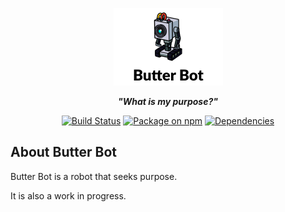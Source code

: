 <p align="center">
  <img src="https://github.com/roydejong/butter-bot/raw/master/etc/Butter_Robot+text.sm.png" alt="Butter Bot" width="175">
</p>
<p align="center">
 <strong><em>"What is my purpose?"</em></strong>
</p>
<p align="center">
 <a href="https://travis-ci.org/roydejong/butter-bot"><img src="https://img.shields.io/travis/roydejong/butter-bot.svg" alt="Build Status"></a>
 <a href="https://www.npmjs.com/package/butter-bot"><img src="https://img.shields.io/npm/v/butter-bot.svg" alt="Package on npm"></a>
 <a href="https://david-dm.org/roydejong/butter-bot"><img src="https://img.shields.io/david/roydejong/butter-bot.svg" alt="Dependencies"></a>
</p>

## About Butter Bot

Butter Bot is a robot that seeks purpose.

It is also a work in progress. 